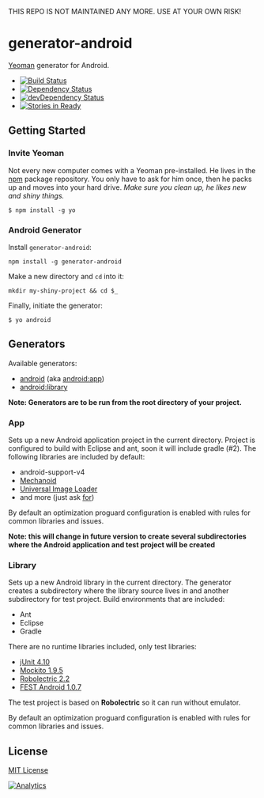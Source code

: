 THIS REPO IS NOT MAINTAINED ANY MORE. USE AT YOUR OWN RISK!

# generator-android 

[Yeoman](http://yeoman.io) generator for Android.

* [![Build Status](https://secure.travis-ci.org/groupsky/generator-android.png?branch=master)](https://travis-ci.org/groupsky/generator-android)
* [![Dependency Status](https://david-dm.org/groupsky/generator-android.png)](https://david-dm.org/groupsky/generator-android)
* [![devDependency Status](https://david-dm.org/groupsky/generator-android/dev-status.png)](https://david-dm.org/groupsky/generator-android#info=devDependencies)
* [![Stories in Ready](https://badge.waffle.io/groupsky/generator-android.png?label=ready)](https://waffle.io/groupsky/generator-android)

## Getting Started

### Invite Yeoman

Not every new computer comes with a Yeoman pre-installed. He lives in the [npm](https://npmjs.org) package repository. You only have to ask for him once, then he packs up and moves into your hard drive. *Make sure you clean up, he likes new and shiny things.*

```
$ npm install -g yo
```

### Android Generator

Install `generator-android`:

```
npm install -g generator-android
```

Make a new directory and `cd` into it:

```
mkdir my-shiny-project && cd $_
```

Finally, initiate the generator:

```
$ yo android
```


## Generators

Available generators:

* [android](#app) (aka [android:app](#app))
* [android:library](#library)

**Note: Generators are to be run from the root directory of your project.**

### App

Sets up a new Android application project in the current directory. Project is configured to build with Eclipse and ant, soon it will include gradle (#2).
The following libraries are included by default:
* android-support-v4
* [Mechanoid](http://robotoworks.com/mechanoid/doc)
* [Universal Image Loader](https://github.com/nostra13/Android-Universal-Image-Loader)
* and more (just ask [for](https://github.com/groupsky/generator-android/issues/new))

By default an optimization proguard configuration is enabled with rules for common libraries and issues.

**Note: this will change in future version to create several subdirectories where the Android application and test project will be created**

### Library

Sets up a new Android library in the current directory. The generator creates a subdirectory where the library source lives in and another subdirectory for test project.
Build environments that are included:
* Ant
* Eclipse
* Gradle

There are no runtime libraries included, only test libraries:
* [jUnit 4.10](http://junit.org/)
* [Mockito 1.9.5](http://code.google.com/p/mockito/)
* [Robolectric 2.2](http://robolectric.org/)
* [FEST Android 1.0.7](http://square.github.io/fest-android/)

The test project is based on **Robolectric** so it can run without emulator.

By default an optimization proguard configuration is enabled with rules for common libraries and issues.

## License

[MIT License](http://en.wikipedia.org/wiki/MIT_License)

[![Analytics](https://ga-beacon.appspot.com/UA-47297746-1/generator-android/readme)](https://github.com/igrigorik/ga-beacon)
